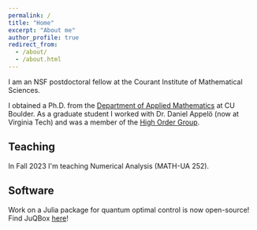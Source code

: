 ```yaml
---
permalink: /
title: "Home"
excerpt: "About me"
author_profile: true
redirect_from: 
  - /about/
  - /about.html
---
```

I am an NSF postdoctoral fellow at the Courant Institute of Mathematical Sciences.

I obtained a Ph.D. from the [Department of Applied Mathematics](https://www.colorado.edu/amath/) at CU Boulder. As a graduate student I worked with Dr. Daniel Appelö (now at Virginia Tech) and was a member of the [High Order Group](https://sites.google.com/vt.edu/appel-high-order-group).


## Teaching 
In Fall 2023 I'm teaching Numerical Analysis (MATH-UA 252).

## Software
Work on a Julia package for quantum optimal control is now open-source! Find JuQBox [here](https://github.com/LLNL/Juqbox.jl)!

